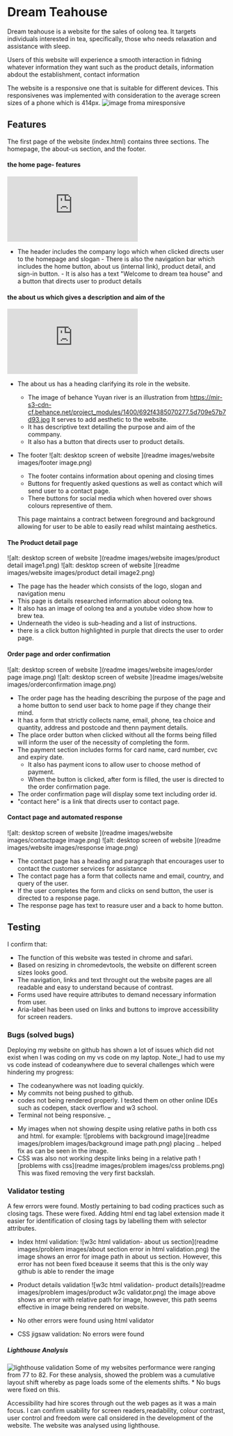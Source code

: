 # Dream Teahouse

Dream teahouse is a website for the sales of oolong tea. It targets individuals interested in tea, specifically, those who needs relaxation and assistance with sleep.

Users of this website will experience a smooth interaction in fidning whatever information they want such as the product details, information abdout the establishment, contact information


The website is a responsive one that is suitable for different devices. This responsivenes was implemented with consideration to the average screen sizes of a phone which is 414px.
![image froma miresponsive](amiresponsive.png)


## Features

The first page of the website (index.html) contains three sections. The homepage, the about-us section, and the footer.
  #### the home page- features
![Image of home page](https://github.com/JonFD4/projectforportfolio1/edit/main/README.md#:~:text=desktopimage%2D-,website,-.png)
   * The  header includes the  company logo which when clicked directs user to the homepage and slogan
    - There is also the navigation bar which includes the home button, about us (internal link), product detail, and sign-in button.
    - It is also has a text "Welcome to dream tea house" and a button that directs user to product details
   
#### the about us which gives a description and aim of the
![ desktop screen of website ](https://github.com/JonFD4/projectforportfolio1/edit/main/README.md#:~:text=about%20us%20image-,.,-png)
*  The about us has a heading clarifying its role in the website.
    - The image of behance Yuyan river is an illustration from https://mir-s3-cdn-cf.behance.net/project_modules/1400/692f4385070277.5d709e57b7d93.jpg It serves to add aesthetic to the website.
    - It has descriptive text detailing the purpose and aim of the commpany.
    - It also has a button that directs user to product details.

* The footer
![alt: desktop screen of website ](readme images/website images/footer image.png)
  - The footer  contains information about opening and closing times
  - Buttons for frequently asked questions as well as contact which will send user to a contact page.
  - There buttons for social media which when hovered over shows colours representive of them.

  This page maintains a contract between foreground and background allowing for user to be able to easily read whilst maintaing aesthetics.

#### The Product detail page
![alt: desktop screen of website ](readme images/website images/product detail image1.png)
![alt: desktop screen of website ](readme images/website images/product detail image2.png)

  - The page has the header which consists of the logo, slogan and navigation menu
  - This page is details researched information about oolong tea.
  - It also has an image of oolong tea and a youtube video show how to brew tea.
  - Underneath the video is sub-heading and a list of instructions.
  - there is a click button highlighted in purple that directs the user to order page.

#### Order page and order confirmation
![alt: desktop screen of website ](readme images/website images/order page image.png)
![alt: desktop screen of website ](readme images/website images/orderconfirmation image.png)
 - The order page has the heading describing the purpose of the page and a home button to send user back to home page if they change their mind.
 - It has a form that strictly collects name, email, phone, tea choice and quantity, address and postcode and thenn payment details.
 - The place order button when clicked without all the forms being filled will inform the user of the necessity of completing the form.
 - The payment section includes forms for card name, card number, cvc and expiry date.
    -  It also has payment icons to allow user to choose method of payment. 
    -  When the button is clicked, after form is filled, the user is directed to the order confirmation page.
 - The order confirmation page will display some text including order id.
 - "contact here" is a link that directs user to contact page.

 #### Contact page and automated response
 ![alt: desktop screen of website ](readme images/website images/contactpage image.png)
 ![alt: desktop screen of website ](readme images/website images/response image.png)
 - The contact page has a heading and paragraph that encourages user to contact the customer services for assistance
 - The contact page has a form that collects name and email, country, and query of the user. 
 - If the user completes the form and clicks on send button, the user is directed to a response page.
 - The response page has text to reasure user and a back to home button.



## Testing
I confirm that:
  - The function of this website was tested in chrome and safari.
  - Based on resizing in chromedevtools, the website on different screen sizes looks good.
  - The navigation, links and text throught out the website pages are all readable and easy to understand because of contrast.
  - Forms used have require attributes to demand necessary information from user.
  - Aria-label has been used on links and buttons to improve accessibility for screen readers.

### Bugs (solved bugs)
Deploying my website on github has shown a lot of issues which did not exist when I was coding on my vs code on my laptop.
 Note:_I had to use my vs code instead of codeanywhere due to several challenges which were hindering my progress:
 - The codeanywhere was not loading quickly.
 -  My commits not being pushed to github.
 - codes not being rendered properly. I tested them on other online IDEs such as codepen, stack overflow and w3 school.
 - Terminal not being responsive.
 _
* My images when not showing despite using relative paths in both css and html.
for example:
![problems with background image](readme images/problem images/background image path.png)
 placing .. helped fix as can be seen in the image.
 * CSS was also not working despite  links being in a relative path
 ![problems with css](readme images/problem images/css problems.png)
 This was fixed removing the very first backslah.




### Validator testing
A few errors were found. Mostly pertaining to bad coding practices such as closing tags. 
 These were fixed. Adding html end tag label extension made it easier for identification of closing tags by labelling them with selector attributes.

 * Index html validation:
 ![w3c html validation- about us section](readme images/problem images/about section error in html validation.png)
 the image shows an error for image path in about us section. 
 However, this error has not been fixed bceause it seems that this is the only way github is able to render the image
 * Product details validation
 ![w3c html validation-  product details](readme images/problem images/product w3c validator.png)
 the image above shows an error with  relative path for image, however, this path seems effective in image being rendered on website.
 * No other errors were found using  html validator

 * CSS jigsaw validation: No errors were found

##### Lighthouse Analysis
![lighthouse validation]()
Some of my websites performance were ranging from 77 to 82. For these analysis, showed the problem was a cumulative layout shift whereby as page loads some of the elements shifts.
    * No bugs were fixed on this.

Accessibility had hire scores through out the web pages as it was a main focus.
I can confirm  usability for screen readers,readability, colour contrast, user control and freedom were call onsidered in the development of the website. The website was analysed using lighthouse.
